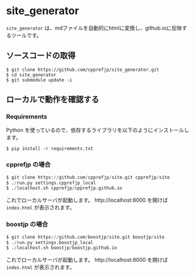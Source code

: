 site_generator
==============

`site_generator` は、mdファイルを自動的にhtmlに変換し、github.ioに反映するツールです。

## ソースコードの取得

```
$ git clone https://github.com/cpprefjp/site_generator.git
$ cd site_generator
$ git submodule update -i
```

## ローカルで動作を確認する

### Requirements

Python を使っているので、依存するライブラリを以下のようにインストールします。

```
$ pip install -r requirements.txt
```

### cpprefjp の場合

```python
$ git clone https://github.com/cpprefjp/site.git cpprefjp/site
$ ./run.py settings.cpprefjp_local
$ ./localhost.sh cpprefjp/cpprefjp.github.io
```

これでローカルサーバが起動します。
http://localhost:8000 を開けば `index.html` が表示されます。

### boostjp の場合

```python
$ git clone https://github.com/boostjp/site.git boostjp/site
$ ./run.py settings.boostjp_local
$ ./localhost.sh boostjp/boostjp.github.io
```

これでローカルサーバが起動します。
http://localhost:8000 を開けば `index.html` が表示されます。


